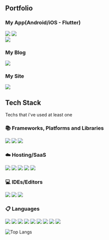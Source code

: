 ## Portfolio
### My App(Android/iOS - Flutter) 

<a href="https://play.google.com/store/apps/details?id=eunsol.note.sticky.stickynotes" target="_blank"><img src="https://img.shields.io/badge/StickyNotes-414141?style=for-the-badge&logo=Googleplay&logoColor=white"/></a>
<a href="https://apps.apple.com/gb/app/sticky-notes-simple-version/id6449781037" target="_blank"><img src="https://img.shields.io/badge/StickyNotes-0D96F6?style=for-the-badge&logo=Appstore&logoColor=white"/></a>
</br>
<a href="https://play.google.com/store/apps/details?id=pomodoro.simple.version" target="_blank"><img src="https://img.shields.io/badge/Pomodoro-414141?style=for-the-badge&logo=Googleplay&logoColor=white"/></a>

### My Blog
<a href="https://zenn.dev/eunsol_seo" target="_blank"><img src="https://img.shields.io/badge/Zenn-3EA8FF?style=for-the-badge&logo=Zenn&logoColor=white"/></a>

### My Site
<a href="https://seoeunsolportfolio.vercel.app/" target="_blank"><img src="https://img.shields.io/badge/My Site-FF5D01?style=for-the-badge&logo=vercel&logoColor=white"/></a>

## Tech Stack
Techs that i've used at least one

### 📚 Frameworks, Platforms and Libraries
<img src="https://img.shields.io/badge/astro-FF5D01.svg?style=for-the-badge&logo=astro&logoColor=white"/></a>
<img src="https://img.shields.io/badge/Flutter-%2302569B.svg?style=for-the-badge&logo=Flutter&logoColor=white"/></a>
<img src="https://img.shields.io/badge/node.js-6DA55F?style=for-the-badge&logo=node.js&logoColor=white"/></a>

### ☁️ Hosting/SaaS
<img src="https://img.shields.io/badge/AWS-%23FF9900.svg?style=for-the-badge&logo=amazon-aws&logoColor=white"/></a>
<img src="https://img.shields.io/badge/azure-%230072C6.svg?style=for-the-badge&logo=microsoftazure&logoColor=white"/></a>
<img src="ttps://img.shields.io/badge/Cloudflare-F38020?style=for-the-badge&logo=Cloudflare&logoColor=white"/></a>
<img src="https://img.shields.io/badge/netlify-%23000000.svg?style=for-the-badge&logo=netlify&logoColor=#00C7B7"/></a>
<img src="https://img.shields.io/badge/vercel-%23000000.svg?style=for-the-badge&logo=vercel&logoColor=white"/></a>

### 💻 IDEs/Editors
<img src="https://img.shields.io/badge/Android%20Studio-3DDC84.svg?style=for-the-badge&logo=android-studio&logoColor=white"/></a>
<img src="https://img.shields.io/badge/Visual%20Studio%20Code-0078d7.svg?style=for-the-badge&logo=visual-studio-code&logoColor=white"/></a>
<img src="https://img.shields.io/badge/Xcode-007ACC?style=for-the-badge&logo=Xcode&logoColor=white"/></a>

### 📋 Languages
<img src="https://img.shields.io/badge/css3-%231572B6.svg?style=for-the-badge&logo=css3&logoColor=white"/></a>
<img src="https://img.shields.io/badge/Dart-0175C2?style=for-the-badge&logo=Dart&logoColor=white"/></a>
<img src="https://img.shields.io/badge/html5-%23E34F26.svg?style=for-the-badge&logo=html5&logoColor=white"/></a>
<img src="https://img.shields.io/badge/Java-007396?style=for-the-badge&logo=OpenJDK&logoColor=white"/></a>
<img src="https://img.shields.io/badge/JavaScript-F7DF1E?style=for-the-badge&logo=JavaScript&logoColor=white"/></a>
<img src="https://img.shields.io/badge/PowerShell-%235391FE.svg?style=for-the-badge&logo=powershell&logoColor=white"/></a>
<img src="https://img.shields.io/badge/Python-3776AB?style=for-the-badge&logo=Python&logoColor=white"/></a>
<img src="https://img.shields.io/badge/ruby-%23CC342D.svg?style=for-the-badge&logo=ruby&logoColor=white"/></a>
<img src="[https://img.shields.io/badge/ruby-%23CC342D.svg?style=for-the-badge&logo=ruby&logoColor=white](https://github-readme-stats.vercel.app/api/top-langs/?username=anuraghazra&layout=compact)"/></a>

![Top Langs](https://github-readme-stats.vercel.app/api/top-langs/?username=sashapivovarova&layout=compact)
<!--
**sashapivovarova/sashapivovarova** is a ✨ _special_ ✨ repository because its `README.md` (this file) appears on your GitHub profile.

Here are some ideas to get you started:

- 🔭 I’m currently working on ...
- 🌱 I’m currently learning ...
- 👯 I’m looking to collaborate on ...
- 🤔 I’m looking for help with ...
- 💬 Ask me about ...
- 📫 How to reach me: ...
- 😄 Pronouns: ...
- ⚡ Fun fact: ...



<a href="https://apps.apple.com/gb/app/sticky-notes-simple-version/id6449781037" target="_blank"><img src="https://img.shieds.io/badge/StickyNotes-grey?style=flat&logo=#0D96F6&logoColor=white"/></a>

-->
